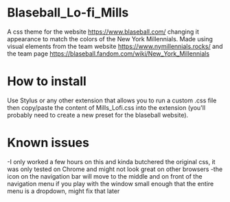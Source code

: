 # Blaseball_Lo-fi_Mills
A css theme for the website https://www.blaseball.com/ changing it appearance to match the colors of the New York Millennials.
Made using visual elements from the team website https://www.nymillennials.rocks/ and the team page https://blaseball.fandom.com/wiki/New_York_Millennials 

# How to install
Use Stylus or any other extension that allows you to run a custom .css file then copy/paste the content of Mills_Lofi.css into the extension (you'll probably need to create a new preset for the blaseball website).


# Known issues
-I only worked a few hours on this and kinda butchered the original css, it was only tested on Chrome and might not look great on other browsers
-the icon on the navigation bar will move to the middle and on front of the navigation menu if you play with the window small enough that the entire menu is a dropdown, might fix that later


